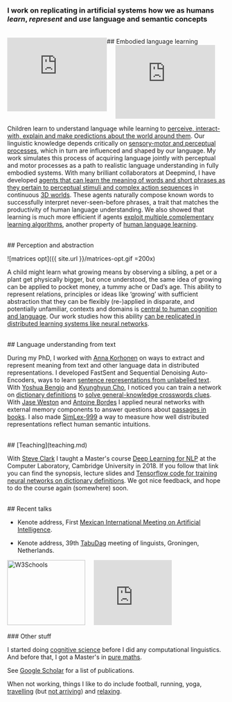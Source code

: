

### I work on replicating in artificial systems how we as humans ***learn***, ***represent*** and ***use*** language and semantic concepts 

<br/>
## Embodied language learning

<div style="float: left;">
<iframe width="230" height="170" src="https://www.youtube.com/embed/9vY8D4wuEV0?start=4&autoplay=1" frameborder="0" allow="autoplay; encrypted-media" allowfullscreen></iframe>
</div>

<div style="float: left; margin-left: 20px;">
<iframe width="230" height="170" src="https://www.youtube.com/embed/07S-x3MkEoQ?start=45&autoplay=1" frameborder="0" allow="autoplay; encrypted-media" allowfullscreen></iframe>
</div>
<div style="clear:both;"></div>

Children learn to understand language while learning to [perceive, interact-with, explain and make predictions about the world around them](http://psycnet.apa.org/record/1973-30971-000). Our linguistic knowledge depends critically on [sensory-motor and perceptual processes](https://www.tandfonline.com/doi/abs/10.1080/17470210701623605), which in turn are influenced and shaped by our language. My work simulates this process of acquiring language jointly with perceptual and motor processes as a path to realistic language understanding in fully embodied systems. With many brilliant collaborators at Deepmind, I have developed [agents that can learn the meaning of words and short phrases as they pertain to perceptual stimuli and complex action sequences]((https://arxiv.org/pdf/1706.06551.pdf)) in continuous [3D worlds](https://github.com/deepmind/lab). These agents naturally compose known words to successfully interpret never-seen-before phrases, a trait that matches the productivity of human language understanding. We also showed that learning is much more efficient if agents [exploit multiple complementary learning algorithms](https://arxiv.org/abs/1710.09867), another property of [human language learning](https://www.ncbi.nlm.nih.gov/pubmed/7624455).

<br/>
## Perception and abstraction

![matrices opt]({{ site.url }}/matrices-opt.gif =200x)

A child might learn what growing means by observing a sibling, a pet or a plant get physically bigger, but once understood, the same idea of growing can be applied to pocket money, a tummy ache or Dad’s age. This ability to represent relations, principles or ideas like ‘growing’ with sufficient abstraction that they can be flexibly (re-)applied in disparate, and potentially unfamiliar, contexts and domains is [central to human cognition and language](https://www.youtube.com/watch?v=n8m7lFQ3njk). Our work studies how this ability [can be replicated in distributed learning systems like neural networks](https://arxiv.org/abs/1807.04225). 

<br/>
## Language understanding from text

During my PhD, I worked with [Anna Korhonen](http://www.cl.cam.ac.uk/~alk23/) on ways to extract and represent meaning from text and other language data in distributed representations. I developed FastSent and Sequential Denoising Auto-Encoders, ways to learn [sentence representations from unlabelled text](http://www.aclweb.org/anthology/N16-1162). With [Yoshua Bengio](http://www.iro.umontreal.ca/~bengioy/yoshua_en/) and [Kyunghyun Cho](http://www.kyunghyuncho.me/home), I noticed you can train a network on [dictionary definitions](http://www.aclweb.org/anthology/Q16-1002) to [solve general-knowledge crosswords clues](https://docs.google.com/gview?url=http://www.cl.cam.ac.uk/~fh295/crossword.pdf). With [Jase Weston](https://research.fb.com/people/weston-jason/) and [Antoine Bordes](https://research.fb.com/people/bordes-antoine/) I applied neural networks with external memory components to answer questions about [passages in books](https://arxiv.org/pdf/1511.02301.pdf). I also made [SimLex-999](http://www.cl.cam.ac.uk/~fh295/simlex.html "SimLex") a way to measure how well distributed representations reflect human semantic intuitions.  

<br/>
## [Teaching](teaching.md)


With [Steve Clark](https://sites.google.com/site/stephenclark609/) I taught a Master's course [Deep Learning for NLP](teaching.md) at the Computer Laboratory, Cambridge University in 2018. If you follow that link you can find the synopsis, lecture slides and [Tensorflow code for training neural networks on dictionary definitions](https://github.com/fh295/Cambridge_DL4NLP). We got nice feedback, and hope to do the course again (somewhere) soon. 

<br/>
## Recent talks

* Kenote address, First [Mexican International Meeting on Artificial Intelligence](https://riiaa.org/speakers/).

* Kenote address, 39th [TabuDag](https://www.let.rug.nl/tabudag/keynotes.php) meeting of linguists, Groningen, Netherlands. 

<div style="float: left; margin-left; 25px;">
<a href="http://videolectures.net/iclr2016_hill_goldilocks_principle/">
<img border="0" alt="W3Schools" src="http://videolectures.net/iclr2016_hill_goldilocks_principle/thumb.jpg" width="180" height="150">
</a>
</div>
<div style="float: left; margin-left: 20px;">
<iframe width="180" height="150" src="https://www.youtube.com/embed/a0BVuPCjqyg?start=10" frameborder="0" allow="autoplay; encrypted-media" allowfullscreen></iframe>
</div>
<div style="clear:both;"></div>

<br/>
### Other stuff

I started doing [cognitive science](https://onlinelibrary.wiley.com/doi/abs/10.1111/cogs.12076) before I did any computational linguistics. And before that, I got a Master's in [pure maths](https://www.ox.ac.uk/admissions/undergraduate/courses-listing/mathematics-and-philosophy?wssl=1).

See [Google Scholar](https://scholar.google.com/citations?user=4HLUnhIAAAAJ&hl=en) for a list of publications.

When not working, things I like to do include football, running, yoga, [travelling](http://www.roadjunky.com/2078/backpackers-behind-bars-a-morning-in-quito-prison/) (but [not arriving](https://felix-india2009.blogspot.com/2009/06/paranoia-of-solo-travel.html)) and [relaxing](http://www.roadjunky.com/2087/zen-at-work-vipassana-an-indian-meditation-bootcamp/).


